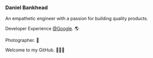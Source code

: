 ### Daniel Bankhead

An empathetic engineer with a passion for building quality products.

Developer Experience [@Google](https://github.com/google). 🌎

Photographer. 📸

Welcome to my GitHub. 👨🏽‍💻

<!--
**danielbankhead/danielbankhead** is a ✨ _special_ ✨ repository because its `README.md` (this file) appears on your GitHub profile.

Here are some ideas to get you started:

- 🔭 I’m currently working on ...
- 🌱 I’m currently learning ...
- 👯 I’m looking to collaborate on ...
- 🤔 I’m looking for help with ...
- 💬 Ask me about ...
- 📫 How to reach me: ...
- 😄 Pronouns: ...
- ⚡ Fun fact: ...
-->
